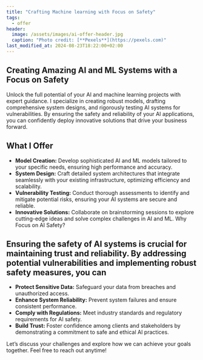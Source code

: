 ```yaml
---
title: "Crafting Machine learning with Focus on Safety"
tags:
  - offer
header:
  image: /assets/images/ai-offer-header.jpg
  caption: "Photo credit: [**Pexels**](https://pexels.com)"
last_modified_at: 2024-08-23T18:22:00+02:00
---
```


## Creating Amazing AI and ML Systems with a Focus on Safety

Unlock the full potential of your AI and machine learning projects with expert guidance. I specialize in creating robust models, drafting comprehensive system designs, and rigorously testing AI systems for vulnerabilities. By ensuring the safety and reliability of your AI applications, you can confidently deploy innovative solutions that drive your business forward.

## What I Offer

- **Model Creation:** Develop sophisticated AI and ML models tailored to your specific needs, ensuring high performance and accuracy.
- **System Design:** Craft detailed system architectures that integrate seamlessly with your existing infrastructure, optimizing efficiency and scalability.
- **Vulnerability Testing:** Conduct thorough assessments to identify and mitigate potential risks, ensuring your AI systems are secure and reliable.
- **Innovative Solutions:** Collaborate on brainstorming sessions to explore cutting-edge ideas and solve complex challenges in AI and ML.
Why Focus on AI Safety?

## Ensuring the safety of AI systems is crucial for maintaining trust and reliability. By addressing potential vulnerabilities and implementing robust safety measures, you can

- **Protect Sensitive Data:** Safeguard your data from breaches and unauthorized access.
- **Enhance System Reliability:** Prevent system failures and ensure consistent performance.
- **Comply with Regulations:** Meet industry standards and regulatory requirements for AI safety.
- **Build Trust:** Foster confidence among clients and stakeholders by demonstrating a commitment to safe and ethical AI practices.

Let’s discuss your challenges and explore how we can achieve your goals together. Feel free to reach out anytime!
